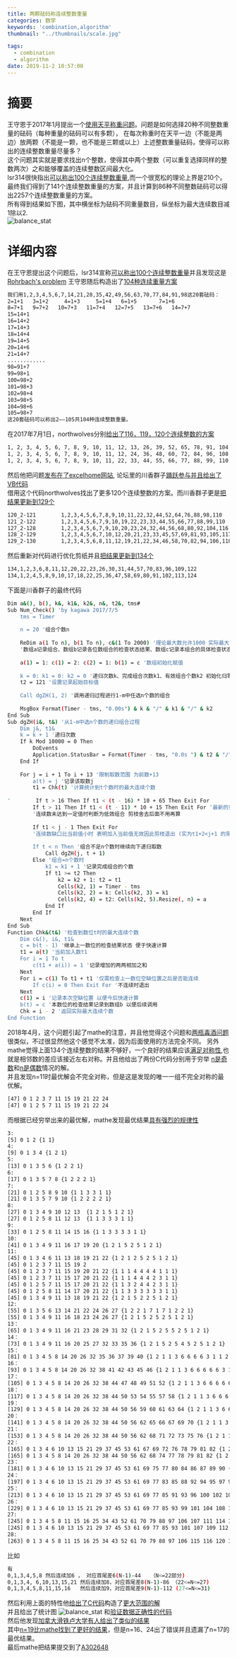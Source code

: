 ```yaml
---
title: 两颗砝码称连续整数重量
categories: 数学
keywords: 'combination,algorithm'
thumbnail: "../thumbnails/scale.jpg"

tags:
  - combination
  - algorithm
date: 2019-11-2 10:57:00
---
```


# 摘要
王守恩于2017年1月提出一个[使用天平称重问题]。问题是如何选择20种不同整数重量的砝码（每种重量的砝码可以有多颗），
在每次称重时在天平一边（不能是两边）放两颗（不能是一颗，也不能是三颗或以上）上述整数重量砝码，使得可以称出的连续整数重量尽量多？  
这个问题其实就是要求找出n个整数，使得其中两个整数（可以重复选择同样的整数两次）之和能够覆盖的连续整数区间最大化。  
lsr314很快指出[可以称出100个连续整数重量],而一个很宽松的理论上界是210个。  
最终我们得到了141个连续整数重量的方案，并且计算到86种不同整数砝码可以得出2257个连续整数重量的方案。  
所有得到结果如下图，其中横坐标为砝码不同重量数目，纵坐标为最大连续数目减1除以2.  
![balance_stat](../thumbnails/balance_stat.png)  

# 详细内容
在王守恩提出这个问题后，lsr314宣称[可以称出100个连续整数重量]并且发现这是[Rohrbach's problem]
王守恩随后构造出了[104种连续重量方案] 
```bash
我们用1,2,3,4,5,6,7,14,21,28,35,42,49,56,63,70,77,84,91,98这20套砝码：
2=1+1   3=1+2     4=1+3     5=1+4   6=1+5       7=1+6
8=7+1   9=7+2   10=7+3   11=7+4   12=7+5   13=7+6   14=7+7
15=14+1
16=14+2
17=14+3
18=14+4
19=14+5
20=14+6
21=14+7
............
98=91+7
99=98+1
100=98+2
101=98+3
102=98+4
103=98+5
104=98+6
105=98+7
这20套砝码可以称出2——105共104种连续整数重量。
```
在2017年7月1日，northwolves分别[给出了116，119，120个连续整数的方案]  
```bash
1, 2, 3, 4, 5, 6, 7, 8, 9, 10, 11, 12, 13, 26, 39, 52, 65, 78, 91, 104  116个
1, 2, 3, 4, 5, 6, 7, 8, 9, 10, 11, 12, 24, 36, 48, 60, 72, 84, 96, 108  119个
1, 2, 3, 4, 5, 6, 7, 8, 9, 10, 11, 22, 33, 44, 55, 66, 77, 88, 99, 110  120个
```
然后他把问题[发布在了excelhome网站], 论坛里的川香群子[踊跃参与并且给出了VB代码]  
借用这个代码northwolves找出了更多120个连续整数的方案。而川香群子更是[把结果更新到129个]  
```bash
120_2-121        1,2,3,4,5,6,7,8,9,10,11,22,32,44,52,64,76,88,98,110
121_2-122        1,2,3,4,5,6,7,9,10,19,22,23,33,44,55,66,77,88,99,110
127_2-128        1,2,3,4,5,6,7,9,10,20,23,24,32,44,56,68,80,92,104,116
128_2-129        1,2,3,4,5,6,7,10,12,20,21,23,33,45,57,69,81,93,105,117
129_2-130        1,2,3,4,5,6,8,11,12,19,21,22,34,46,58,70,82,94,106,118
```
然后重新对代码进行优化剪纸并且[把结果更新到134个]  
```bash
134,1,2,3,6,8,11,12,20,22,23,26,30,31,44,57,70,83,96,109,122
134,1,2,4,5,8,9,10,17,18,22,25,36,47,58,69,80,91,102,113,124
```
下面是川香群子的最终代码
```bash
Dim a&(), b(), k&, k1&, k2&, n&, t2&, tms#
Sub Num_Check() 'by kagawa 2017/7/5
    tms = Timer
    
    n = 20 '组合个数n
    
    ReDim a(1 To n), b(1 To n), c&(1 To 2000) '理论最大数允许1000 实际最大数124
    '数组a记录组合、数组b记录各位数组合的检查状态结果、数组c记录本组合的具体检查状态
    
    a(1) = 1: c(1) = 2: c(2) = 1: b(1) = c '数组初始化赋值
    
    k = 0: k1 = 0: k2 = 0 '递归次数k、完成组合次数k1、有效组合个数k2 初始化归零
    t2 = 121 '设置记录起始目标值
    
    Call dgZH(1, 2) '调用递归过程进行1-m中任选n个数的组合
    
    MsgBox Format(Timer - tms, "0.00s") & k & "/" & k1 & "/" & k2
End Sub
Sub dgZH(i&, t&) '从1-m中选n个数的递归组合过程
    Dim j&, t1&
    k = k + 1 '递归次数
    If k Mod 10000 = 0 Then
        DoEvents
        Application.StatusBar = Format(Timer - tms, "0.0s ") & t2 & "/" & k & "/" & k1 & "/" & k2
    End If
    
    For j = i + 1 To i + 13 '限制取数范围 为前数+13
        a(t) = j '记录该取数j
        t1 = Chk(t) '计算统计到t个数时的最大连续个数
        
'        If t > 16 Then If t1 < (t - 16) * 10 + 65 Then Exit For
        If t > 11 Then If t1 < (t - 11) * 10 + 15 Then Exit For '最新的剪枝更严格
        '连续数未达到一定值时判断为低效组合 剪枝舍去后面不用再算
        
        If t1 < j - 1 Then Exit For
        '连续数缺口比当前值小时 表明加入当前值无效因此剪枝退出 (实为t1+2<j+1 的简化)
        
        If t < n Then '组合不足n个数时继续向下递归取数
            Call dgZH(j, t + 1)
        Else '组合=n个数时
            k1 = k1 + 1 '记录完成组合的个数
            If t1 >= t2 Then
                k2 = k2 + 1: t2 = t1
                Cells(k2, 1) = Timer - tms
                Cells(k2, 2) = k: Cells(k2, 3) = k1
                Cells(k2, 4) = t2: Cells(k2, 5).Resize(, n) = a
            End If
        End If
    Next
End Sub
Function Chk&(t&) '检查到数位t时的最大连续个数
    Dim c&(), i&, t1&
    c = b(t - 1) '继承上一数位的检查结果状态 便于快速计算
    t1 = a(t) '当前加入数t1
    For i = 1 To t
        c(t1 + a(i)) = 1 '记录增加的两两相加之和
    Next
    For i = c(1) To t1 + t1 '仅需检查上一数位空缺位置之后是否能连续
        If c(i) = 0 Then Exit For '不连续时退出
    Next
    c(1) = i '记录本次空缺位置 以便今后快速计算
    b(t) = c '本数位的检查结果记录到数组b 以便后续调用
    Chk = i - 2 '返回实际最大连续个数
End Function
```
2018年4月，这个问题引起了mathe的注意，并且他觉得这个问题和[两瓶毒酒问题]很类似，不过很显然他这个感觉不太准，因为后面使用的方法完全不同。
另外mathe觉得上面134个连续整数的结果不够好，一个良好的结果应该[满足对称性],也就是相邻数的差应该接近左右对称。并且他给出了两份C代码分别用于穷举
[n是奇数](../attached/scale/scale_odd.txt)和[n是偶数](../attached/scale/scale_even.txt)情况的解。  
并且发现n=11时最优解会不完全对称，但是这是发现的唯一一组不完全对称的最优解。
```bash
[47] 0 1 2 3 7 11 15 19 21 22 24
[47] 0 1 2 5 7 11 15 19 21 22 24
```
而根据已经穷举出来的最优解，mathe发现最优结果[具有强烈的规律性]  
```bash
3:
[5] 0 1 2 {1 1}
4:
[9] 0 1 3 4 {1 2 1}
5:
[13] 0 1 3 5 6 {1 2 2 1}
6:
[17] 0 1 3 5 7 8 {1 2 2 2 1}
7:
[21] 0 1 2 5 8 9 10 {1 1 3 3 1 1}
[21] 0 1 3 5 7 9 10 {1 2 2 2 2 1}
8:
[27] 0 1 3 4 9 10 12 13  {1 2 1 5 1 2 1}
[27] 0 1 2 5 8 11 12 13  {1 1 3 3 3 1 1}
9:
[33] 0 1 2 5 8 11 14 15 16 {1 1 3 3 3 3 1 1}
10:
[41] 0 1 3 4 9 11 16 17 19 20 {1 2 1 5 2 5 1 2 1}
11:
[45] 0 1 3 4 6 11 13 18 19 21 22 {1 2 1 2 5 2 5 1 2 1}
[45] 0 1 2 3 7 11 15 19 2
[45] 0 1 2 3 7 11 15 19 20 21 22 {1 1 1 4 4 4 4 1 1 1}
[45] 0 1 2 3 7 11 15 17 20 21 22 {1 1 1 4 4 4 2 3 1 1}
[45] 0 1 2 5 7 11 15 17 20 21 22 {1 1 3 2 4 4 2 3 1 1}
[45] 0 1 2 5 8 11 14 17 20 21 22 {1 1 3 3 3 3 3 3 1 1}
[45] 0 1 3 4 9 11 13 18 19 21 22 {1 2 1 5 2 2 5 1 2 1}
12:
[55] 0 1 3 5 6 13 14 21 22 24 26 27 {1 2 2 1 7 1 7 1 2 2 1}
[55] 0 1 3 4 9 11 16 18 23 24 26 27 {1 2 1 5 2 5 2 5 1 2 1}
13：
[65] 0 1 3 4 9 11 16 21 23 28 29 31 32 {1 2 1 5 2 5 5 2 5 1 2 1}
14：
[73] 0 1 3 4 9 11 16 20 25 27 32 33 35 36 {1 2 1 5 2 5 4 5 2 5 1 2 1}
15：
[81] 0 1 3 4 5 8 14 20 26 32 35 36 37 39 40 {1 2 1 1 3 6 6 6 6 3 1 1 2 1}
16：
[93] 0 1 3 4 5 8 14 20 26 32 38 41 42 43 45 46 {1 2 1 1 3 6 6 6 6 6 3 1 1 2 1}
17：
[105] 0 1 3 4 5 8 14 20 26 32 38 44 47 48 49 51 52 {1 2 1 1 3 6 6 6 6 6 6 3 1 1 2 1}
18：
[117] 0 1 3 4 5 8 14 20 26 32 38 44 50 53 54 55 57 58 {1 2 1 1 3 6 6 6 6 6 6 6 3 1 1 2 1}
19：
[129] 0 1 3 4 5 8 14 20 26 32 38 44 50 56 59 60 61 63 64 {1 2 1 1 3 6 6 6 6 6 6 6 6 3 1 1 2 1}
20：
[141] 0 1 3 4 5 8 14 20 26 32 38 44 50 56 62 65 66 67 69 70 {1 2 1 1 3 6 6 6 6 6 6 6 6 6 3 1 1 2 1}
21：
[153] 0 1 3 4 5 8 14 20 26 32 38 44 50 56 62 68 71 72 73 75 76 {1 2 1 1 3 6 6 6 6 6 6 6 6 6 6 3 1 1 2 1}
22：
[165] 0 1 3 4 6 10 13 15 21 29 37 45 53 61 67 69 72 76 78 79 81 82 {1 2 1 2 4 3 2 6 8 8 8 8 8 6 2 3 4 2 1 2 1}
[165] 0 1 3 4 5 8 14 20 26 32 38 44 50 56 62 68 74 77 78 79 81 82 {1 2 1 1 3 6 6 6 6 6 6 6 6 6 6 6 3 1 1 2 1}
23：
[181] 0 1 3 4 6 10 13 15 21 29 37 45 53 61 69 75 77 80 84 86 87 89 90 {1 2 1 2 4 3 2 6 8 8 8 8 8 8 6 2 3 4 2 1 2 1}
24：
[197] 0 1 3 4 6 10 13 15 21 29 37 45 53 61 69 77 83 85 88 92 94 95 97 98 {1 2 1 2 4 3 2 6 8 8 8 8 8 8 8 6 2 3 4 2 1 2 1}
25：
[213] 0 1 3 4 6 10 13 15 21 29 37 45 53 61 69 77 85 91 93 96 100 102 103 105 106 {1 2 1 2 4 3 2 6 8 8 8 8 8 8 8 8 6 2 3 4 2 1 2 1}
26：
[229] 0 1 3 4 6 10 13 15 21 29 37 45 53 61 69 77 85 93 99 101 104 108 110 111 113 114 {1 2 1 2 4 3 2 6 8 8 8 8 8 8 8 8 8 6 2 3 4 2 1 2 1}
27:
[245] 0 1 3 4 5 8 11 15 16 25 34 43 52 61 70 79 88 97 106 107 111 114 117 118 119 121 122 {1 2 1 1 3 3 4 1 9 9 9 9 9 9 9 9 9 9 1 4 3 3 1 1 2 1}
[245] 0 1 3 4 6 10 13 15 21 29 37 45 53 61 69 77 85 93 101 107 109 112 116 118 119 121 122{1 2 1 2 4 3 2 6 8 8 8 8 8 8 8 8 8 8 6 2 3 4 2 1 2 1}
28:
[263] 0 1 3 4 5 8 11 15 16 25 34 43 52 61 70 79 88 97 106 115 116 120 123 126 127 128 130 131 {1 2 1 1 3 3 4 1 9 9 9 9 9 9 9 9 9 9 9 1 4 3 3 1 1 2 1}
```
比如
```bash
有
0,1,3,4,5,8 然后连续加6 ， 对应首尾差6(N-1)-44   （N<=22部分)
0,1,3,4, 6,10,13,15,21 然后连续加8，对应首尾差8(N-1)-86 （22<=N<=27)
0,1,3,4,5,8,11,15,16   然后连续加9，对应首尾差9(N-1)-112 (27<=N<=31)
```
然后利用上面的特性他[给出了C代码](../attached/scale/scale_pattern_search.txt)构造了[更大范围的解](../attached/scale/scale_results.txt)  
并且给出了统计图
![balance_stat](../thumbnails/balance_stat.png) 
和[验证数据正确性的代码](../attached/scale/scale_verify.txt)  
然后他发现[加拿大滑铁卢大学有人给出了类似的结果]  
其中[n=19比mathe找到了更好的结果]，但是n=16、24出了错误并且遗漏了n=17的最优结果。  
最后mathe把结果提交到了[A302648](https://oeis.org/A302648)  

[使用天平称重问题]: https://bbs.emath.ac.cn/thread-9330-1-1.html
[可以称出100个连续整数重量]: https://bbs.emath.ac.cn/forum.php?mod=redirect&goto=findpost&ptid=9330&pid=64686&fromuid=20
[Rohrbach's problem]: https://oeis.org/A123509
[104种连续重量方案]: https://bbs.emath.ac.cn/forum.php?mod=redirect&goto=findpost&ptid=9330&pid=64710&fromuid=20
[给出了116，119，120个连续整数的方案]: https://bbs.emath.ac.cn/forum.php?mod=redirect&goto=findpost&ptid=9330&pid=66752&fromuid=20
[发布在了excelhome网站]: http://club.excelhome.net/forum.php?mod=viewthread&tid=1355454
[踊跃参与并且给出了VB代码]: http://club.excelhome.net/forum.php?mod=redirect&goto=findpost&ptid=1355454&pid=9157623
[把结果更新到129个]: http://club.excelhome.net/forum.php?mod=redirect&goto=findpost&ptid=1355454&pid=9158230
[把结果更新到134个]: http://club.excelhome.net/forum.php?mod=redirect&goto=findpost&ptid=1355454&pid=9159487
[两瓶毒酒问题]: https://emathgroup.github.io/blog/two-poisoned-wine
[满足对称性]: https://bbs.emath.ac.cn/forum.php?mod=redirect&goto=findpost&ptid=9330&pid=74622&fromuid=20
[具有强烈的规律性]: https://bbs.emath.ac.cn/forum.php?mod=redirect&goto=findpost&ptid=9330&pid=74632&fromuid=20
[加拿大滑铁卢大学有人给出了类似的结果]: https://cs.uwaterloo.ca/journals/JIS/VOL12/Robinson/robinson4.html
[n=19比mathe找到了更好的结果]: https://bbs.emath.ac.cn/forum.php?mod=redirect&goto=findpost&ptid=9330&pid=74639&fromuid=20

